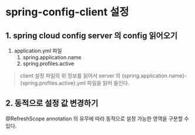 # spring-config-client 설정

## 1. spring cloud config server 의 config 읽어오기

1. application.yml 파일
    1. spring.application.name
    2. spring.profiles.active
    
> client 설정 파일의 위 정보를 읽어서 server 의 {spring.application.name}-{spring.profiles.active}.yml 파일을 읽어 들인다.


## 2. 동적으로 설정 값 변경하기

@RefreshScope annotation 의 유무에 따라 동적으로 설정 가능한 영역을 구분할 수 있다.